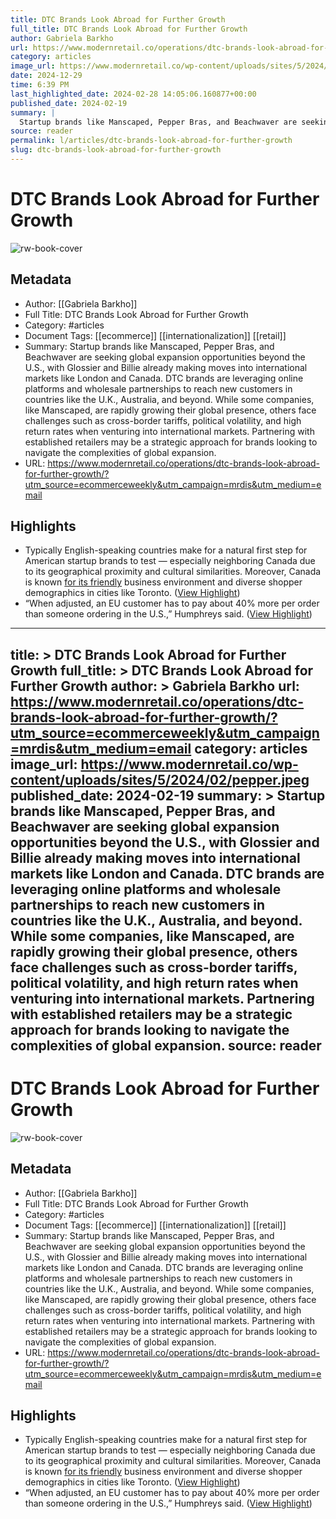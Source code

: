 ```yaml
---
title: DTC Brands Look Abroad for Further Growth
full_title: DTC Brands Look Abroad for Further Growth
author: Gabriela Barkho
url: https://www.modernretail.co/operations/dtc-brands-look-abroad-for-further-growth/?utm_source=ecommerceweekly&utm_campaign=mrdis&utm_medium=email
category: articles
image_url: https://www.modernretail.co/wp-content/uploads/sites/5/2024/02/pepper.jpeg
date: 2024-12-29
time: 6:39 PM
last_highlighted_date: 2024-02-28 14:05:06.160877+00:00
published_date: 2024-02-19
summary: |
  Startup brands like Manscaped, Pepper Bras, and Beachwaver are seeking global expansion opportunities beyond the U.S., with Glossier and Billie already making moves into international markets like London and Canada. DTC brands are leveraging online platforms and wholesale partnerships to reach new customers in countries like the U.K., Australia, and beyond. While some companies, like Manscaped, are rapidly growing their global presence, others face challenges such as cross-border tariffs, political volatility, and high return rates when venturing into international markets. Partnering with established retailers may be a strategic approach for brands looking to navigate the complexities of global expansion.
source: reader
permalink: l/articles/dtc-brands-look-abroad-for-further-growth
slug: dtc-brands-look-abroad-for-further-growth
---
```

# DTC Brands Look Abroad for Further Growth

![rw-book-cover](https://www.modernretail.co/wp-content/uploads/sites/5/2024/02/pepper.jpeg)

## Metadata
- Author: [[Gabriela Barkho]]
- Full Title: DTC Brands Look Abroad for Further Growth
- Category: #articles
- Document Tags: [[ecommerce]] [[internationalization]] [[retail]] 
- Summary: Startup brands like Manscaped, Pepper Bras, and Beachwaver are seeking global expansion opportunities beyond the U.S., with Glossier and Billie already making moves into international markets like London and Canada. DTC brands are leveraging online platforms and wholesale partnerships to reach new customers in countries like the U.K., Australia, and beyond. While some companies, like Manscaped, are rapidly growing their global presence, others face challenges such as cross-border tariffs, political volatility, and high return rates when venturing into international markets. Partnering with established retailers may be a strategic approach for brands looking to navigate the complexities of global expansion.
- URL: https://www.modernretail.co/operations/dtc-brands-look-abroad-for-further-growth/?utm_source=ecommerceweekly&utm_campaign=mrdis&utm_medium=email

## Highlights
- Typically English-speaking countries make for a natural first step for American startup brands to test — especially neighboring Canada due to its geographical proximity and cultural similarities. Moreover, Canada is known [for its friendly](https://digiday.com/marketing/planning-international-expansion-dtc-brands-use-canada-testing-ground/) business environment and diverse shopper demographics in cities like Toronto. ([View Highlight](https://read.readwise.io/read/01hqr0d9b05gjbcskwj01bx8tf))
- “When adjusted, an EU customer has to pay about 40% more per order than someone ordering in the U.S.,” Humphreys said. ([View Highlight](https://read.readwise.io/read/01hqr0h07p1p36fxrym00wm16d))


---
title: >
  DTC Brands Look Abroad for Further Growth
full_title: >
  DTC Brands Look Abroad for Further Growth
author: >
  Gabriela Barkho
url: https://www.modernretail.co/operations/dtc-brands-look-abroad-for-further-growth/?utm_source=ecommerceweekly&utm_campaign=mrdis&utm_medium=email
category: articles
image_url: https://www.modernretail.co/wp-content/uploads/sites/5/2024/02/pepper.jpeg
published_date: 2024-02-19
summary: >
  Startup brands like Manscaped, Pepper Bras, and Beachwaver are seeking global expansion opportunities beyond the U.S., with Glossier and Billie already making moves into international markets like London and Canada. DTC brands are leveraging online platforms and wholesale partnerships to reach new customers in countries like the U.K., Australia, and beyond. While some companies, like Manscaped, are rapidly growing their global presence, others face challenges such as cross-border tariffs, political volatility, and high return rates when venturing into international markets. Partnering with established retailers may be a strategic approach for brands looking to navigate the complexities of global expansion.
source: reader
---
# DTC Brands Look Abroad for Further Growth

![rw-book-cover](https://www.modernretail.co/wp-content/uploads/sites/5/2024/02/pepper.jpeg)

## Metadata
- Author: [[Gabriela Barkho]]
- Full Title: DTC Brands Look Abroad for Further Growth
- Category: #articles
- Document Tags: [[ecommerce]] [[internationalization]] [[retail]] 
- Summary: Startup brands like Manscaped, Pepper Bras, and Beachwaver are seeking global expansion opportunities beyond the U.S., with Glossier and Billie already making moves into international markets like London and Canada. DTC brands are leveraging online platforms and wholesale partnerships to reach new customers in countries like the U.K., Australia, and beyond. While some companies, like Manscaped, are rapidly growing their global presence, others face challenges such as cross-border tariffs, political volatility, and high return rates when venturing into international markets. Partnering with established retailers may be a strategic approach for brands looking to navigate the complexities of global expansion.
- URL: https://www.modernretail.co/operations/dtc-brands-look-abroad-for-further-growth/?utm_source=ecommerceweekly&utm_campaign=mrdis&utm_medium=email

## Highlights
- Typically English-speaking countries make for a natural first step for American startup brands to test — especially neighboring Canada due to its geographical proximity and cultural similarities. Moreover, Canada is known [for its friendly](https://digiday.com/marketing/planning-international-expansion-dtc-brands-use-canada-testing-ground/) business environment and diverse shopper demographics in cities like Toronto. ([View Highlight](https://read.readwise.io/read/01hqr0d9b05gjbcskwj01bx8tf))
- “When adjusted, an EU customer has to pay about 40% more per order than someone ordering in the U.S.,” Humphreys said. ([View Highlight](https://read.readwise.io/read/01hqr0h07p1p36fxrym00wm16d))


